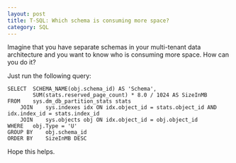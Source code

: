 ```yaml
---
layout: post
title: T-SQL: Which schema is consuming more space?
category: SQL
---
```


Imagine that you have separate schemas in your multi-tenant data architecture and you want to know who is consuming more space. How can you do it?

<!--excerpt-->

Just run the following query:

    SELECT  SCHEMA_NAME(obj.schema_id) AS 'Schema',
            SUM(stats.reserved_page_count) * 8.0 / 1024 AS SizeInMB
    FROM    sys.dm_db_partition_stats stats
        JOIN    sys.indexes idx ON idx.object_id = stats.object_id AND idx.index_id = stats.index_id
        JOIN    sys.objects obj ON idx.object_id = obj.object_id
    WHERE   obj.Type = 'U'
    GROUP BY    obj.schema_id
    ORDER BY    SizeInMB DESC 



Hope this helps.